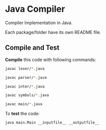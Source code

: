 # Java Compiler

Compiler Implementation in Java.

Each package/folder have its own README file.

## Compile and Test

**Compile** this code with following commands:

``` bash
javac lexer/*.java
```

``` bash
javac parser/*.java
```

``` bash
javac inter/*.java
```

``` bash
javac symbols/*.java
```

``` bash
javac main/*.java
```

To **test** the code:

``` bash
java main.Main __inputfile__ __outputfile__
```
